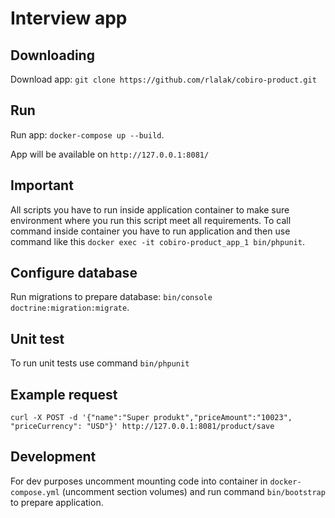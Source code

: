 # Interview app

## Downloading 
Download app: `git clone https://github.com/rlalak/cobiro-product.git`

## Run
Run app: `docker-compose up --build`.

App will be available on `http://127.0.0.1:8081/` 

## Important
All scripts you have to run inside application container to make sure environment where you run this script meet all requirements.
To call command inside container you have to run application and then use command like this `docker exec -it cobiro-product_app_1 bin/phpunit`.

## Configure database
Run migrations to prepare database: `bin/console doctrine:migration:migrate`.

## Unit test
To run unit tests use command `bin/phpunit`

## Example request
```
curl -X POST -d '{"name":"Super produkt","priceAmount":"10023", "priceCurrency": "USD"}' http://127.0.0.1:8081/product/save
```

## Development
For dev purposes uncomment mounting code into container in `docker-compose.yml` (uncomment section volumes) and run command `bin/bootstrap` to prepare application.

